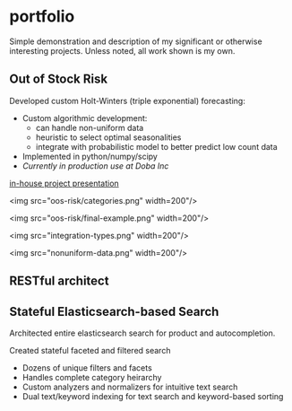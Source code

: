 # portfolio

Simple demonstration and description of my significant or otherwise
interesting projects.  Unless noted, all work shown is my own.

## Out of Stock Risk

Developed custom Holt-Winters (triple exponential) forecasting:

* Custom algorithmic development:
    * can handle non-uniform data
    * heuristic to select optimal seasonalities
    * integrate with probabilistic model to better predict low count data
* Implemented in python/numpy/scipy
* *Currently in production use at Doba Inc*

[in-house project presentation](https://www.dropbox.com/s/k5niyn4kwm1jwze/OOS_Risk_Presentation.pdf?dl=0)

<img src="oos-risk/categories.png" width=200"/>

<img src="oos-risk/final-example.png" width=200"/>

<img src="integration-types.png" width=200"/>

<img src="nonuniform-data.png" width=200"/>

## RESTful architect



## Stateful Elasticsearch-based Search

Architected entire elasticsearch search for product and autocompletion.

Created stateful faceted and filtered search

* Dozens of unique filters and facets
* Handles complete category heirarchy
* Custom analyzers and normalizers for intuitive text search
* Dual text/keyword indexing for text search and keyword-based sorting
